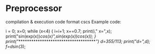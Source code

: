 # Preprocessor
compilation &amp; execution code format cscs
Example code:

i = 0;
x=0;
while (x<4) {
i=i+1; 
x+=0.7;
print(i," x=",x);
print("sin(exp(x))*cos(x)",sin(exp(x))*cos(x));
}
print("***************************************")
d=355/113;
print("d=",d);
f=d*sin(3);
